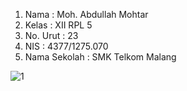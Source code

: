 1. Nama : Moh. Abdullah Mohtar 
2. Kelas : XII RPL 5 
3. No. Urut : 23 
4. NIS : 4377/1275.070 
5. Nama Sekolah : SMK Telkom Malang

![1](https://cloud.githubusercontent.com/assets/22857085/20048362/9c78ecfa-a4ee-11e6-9354-51acb1c40225.JPG)
